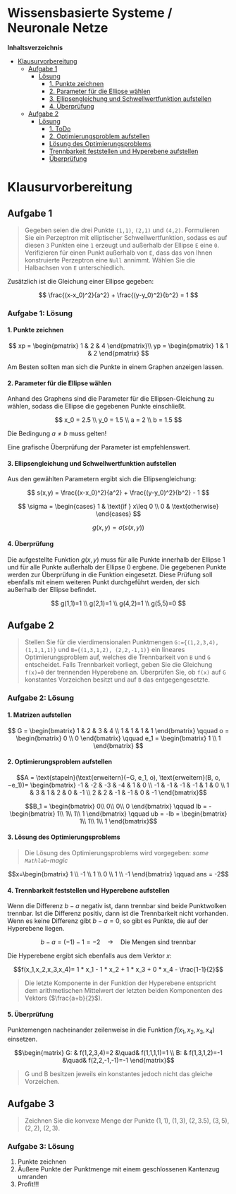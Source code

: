 <!----------
title: "Wissensbasierte Systeme / Neuronale Netze"
date: "Semester 6"
keywords: [Neuronal, Netz, Wissensbasiert, DHGE, Semester 6]
header-includes:

  - \usepackage{enumitem}
  - \setlistdepth{20}
  - \renewlist{itemize}{itemize}{20}
  - \renewlist{enumerate}{enumerate}{20}
  - \setlist[itemize]{label=$\cdot$}
  - \setlist[itemize,1]{label=\textbullet}
  - \setlist[itemize,2]{label=--}
  - \setlist[itemize,3]{label=*}

---------->

Wissensbasierte Systeme / Neuronale Netze
===========================================

<!-- md2apkg ignore-card -->

<!-- START doctoc generated TOC please keep comment here to allow auto update -->
<!-- DON'T EDIT THIS SECTION, INSTEAD RE-RUN doctoc TO UPDATE -->
**Inhaltsverzeichnis**

- [Klausurvorbereitung](#klausurvorbereitung)
  - [Aufgabe 1](#aufgabe-1)
    - [Lösung](#l%C3%B6sung)
      - [1. Punkte zeichnen](#1-punkte-zeichnen)
      - [2. Parameter für die Ellipse wählen](#2-parameter-f%C3%BCr-die-ellipse-w%C3%A4hlen)
      - [3. Ellipsengleichung und Schwellwertfunktion aufstellen](#3-ellipsengleichung-und-schwellwertfunktion-aufstellen)
      - [4. Überprüfung](#4-%C3%9Cberpr%C3%BCfung)
  - [Aufgabe 2](#aufgabe-2)
    - [Lösung](#l%C3%B6sung-1)
      - [1. ToDo](#1-todo)
      - [2. Optimierungsproblem aufstellen](#2-optimierungsproblem-aufstellen)
      - [Lösung des Optimierungsproblems](#l%C3%B6sung-des-optimierungsproblems)
      - [Trennbarkeit feststellen und Hyperebene aufstellen](#trennbarkeit-feststellen-und-hyperebene-aufstellen)
      - [Überprüfung](#%C3%9Cberpr%C3%BCfung)

<!-- END doctoc generated TOC please keep comment here to allow auto update -->

<!--newpage-->

# Klausurvorbereitung

## Aufgabe 1

> Gegeben seien die drei Punkte `(1,1)`, `(2,1)` und `(4,2)`. Formulieren
> Sie ein Perzeptron mit elliptischer Schwellwertfunktion, sodass
> es auf diesen `3` Punkten eine `1` erzeugt und außerhalb der Ellipse `E`
> eine `0`. Verifizieren für einen Punkt außerhalb von `E`, dass das von
> Ihnen konstruierte Perzeptron eine `Null` annimmt. Wählen Sie die
> Halbachsen von `E` unterschiedlich.

Zusätzlich ist die Gleichung einer Ellipse gegeben:

$$
\frac{(x-x_0)^2}{a^2} + \frac{(y-y_0)^2}{b^2} = 1
$$

### Aufgabe 1: Lösung

#### 1. Punkte zeichnen

$$
xp = \begin{pmatrix} 1 & 2 & 4 \end{pmatrix}\\
yp = \begin{pmatrix} 1 & 1 & 2 \end{pmatrix}
$$

Am Besten sollten man sich die Punkte in einem Graphen anzeigen lassen.

#### 2. Parameter für die Ellipse wählen

Anhand des Graphens sind die Parameter für die Ellipsen-Gleichung zu wählen, sodass die Ellipse die gegebenen Punkte einschließt.

$$
x_0 = 2.5 \\
y_0 = 1.5 \\
a = 2 \\
b = 1.5
$$

Die Bedingung $a \neq b$ muss gelten!

Eine grafische Überprüfung der Parameter ist empfehlenswert.

#### 3. Ellipsengleichung und Schwellwertfunktion aufstellen

Aus den gewählten Parametern ergibt sich die Ellipsengleichung:

$$
s(x,y) = \frac{(x-x_0)^2}{a^2} + \frac{(y-y_0)^2}{b^2} - 1
$$

$$
\sigma = \begin{cases} 1 & \text{if } x\leq 0 \\ 0 & \text{otherwise} \end{cases}
$$

$$
g(x,y)=\sigma(s(x,y))
$$

#### 4. Überprüfung

Die aufgestellte Funktion $g(x,y)$ muss für alle Punkte innerhalb der Ellipse 1 und für alle Punkte außerhalb der Ellipse 0 ergbene. Die gegebenen Punkte werden zur Überprüfung in die Funktion eingesetzt. Diese Prüfung soll ebenfalls mit einem weiteren Punkt durchgeführt werden, der sich außerhalb der Ellipse befindet.

$$
g(1,1)=1 \\
g(2,1)=1 \\
g(4,2)=1 \\
g(5,5)=0
$$

## Aufgabe 2

> Stellen Sie für die vierdimensionalen Punktmengen `G:={(1,2,3,4), (1,1,1,1)}`
> und `B={(1,3,1,2), (2,2,-1,1)}` ein lineares Optimierungsproblem auf,
> welches die Trennbarkeit von `B` und `G` entscheidet. Falls Trennbarkeit
> vorliegt, geben Sie die Gleichung `f(x)=0` der trennenden Hyperebene an.
> Überprüfen Sie, ob `f(x)` auf `G` konstantes Vorzeichen besitzt und auf `B`
> das entgegengesetzte.

### Aufgabe 2: Lösung

#### 1. Matrizen aufstellen

$$
G = \begin{bmatrix} 1 & 2 & 3 & 4 \\ 1 & 1 & 1 & 1 \end{bmatrix}
\qquad
o = \begin{bmatrix} 0 \\ 0 \end{bmatrix}
\qquad
e_1 = \begin{bmatrix} 1 \\ 1 \end{bmatrix}
$$

#### 2. Optimierungsproblem aufstellen

$$A = \text{stapeln}(\text{erweitern}(−G, e_1, o), \text{erweitern}(B, o, −e_1))=
\begin{bmatrix}
-1 & -2 & -3 & -4 & 1 &  0 \\
-1 & -1 & -1 & -1 & 1 &  0 \\
 1 &  3 &  1 &  2 & 0 & -1 \\
 2 &  2 & -1 & -1 & 0 & -1
\end{bmatrix}$$

$$B_1 = \begin{bmatrix}
  0\\
  0\\
  0\\
  0
\end{bmatrix}
\qquad
lb = -\begin{bmatrix}
  1\\
  1\\
  1\\
  1
\end{bmatrix}
\qquad
ub = -lb = \begin{bmatrix}
  1\\
  1\\
  1\\
  1
\end{bmatrix}$$

#### 3. Lösung des Optimierungsproblems

> Die Lösung des Optimierungsproblems wird vorgegeben: *some `Mathlab`-magic*

$$x=\begin{bmatrix}
1 \\
-1 \\
1 \\
0 \\
1 \\
-1 \end{bmatrix}
\qquad
ans = -2$$

#### 4. Trennbarkeit feststellen und Hyperebene aufstellen

Wenn die Differenz $b-a$ negativ ist, dann trennbar sind beide Punktwolken trennbar. Ist die Differenz positiv, dann ist die Trennbarkeit nicht vorhanden. Wenn es keine Differenz gibt $b-a = 0$, so gibt es Punkte, die auf der Hyperebene liegen.

$$b-a = (-1) -1 = -2 \quad \rightarrow\quad\text{Die Mengen sind trennbar}$$

Die Hyperebene ergibt sich ebenfalls aus dem Verktor $x$:

$$f(x_1,x_2,x_3,x_4)= 1 * x_1 - 1 * x_2 + 1 * x_3 + 0 * x_4 - \frac{1-1}{2}$$

> Die letzte Komponente in der Funktion der Hyperebene entspricht dem arithmetischen Mittelwert der letzten beiden Komponenten des Vektors ($\frac{a+b}{2}$).

#### 5. Überprüfung

Punktemengen nacheinander zeilenweise in die Funktion $f(x_1,x_2,x_3,x_4)$ einsetzen.

$$\begin{matrix}
  G: & f(1,2,3,4)=2 &\quad& f(1,1,1,1)=1 \\
  B: & f(1,3,1,2)=-1 &\quad& f(2,2,-1,-1)=-1
\end{matrix}$$

> G und B besitzen jeweils ein konstantes jedoch nicht das gleiche Vorzeichen.

## Aufgabe 3

> Zeichnen Sie die konvexe Menge der Punkte $(1,1)$, $(1,3)$, $(2,3.5)$, $(3,5)$, $(2,2)$, $(2,3)$.

### Aufgabe 3: Lösung

1. Punkte zeichnen
2. Äußere Punkte der Punktmenge mit einem geschlossenen Kantenzug umranden
3. Profit!!!